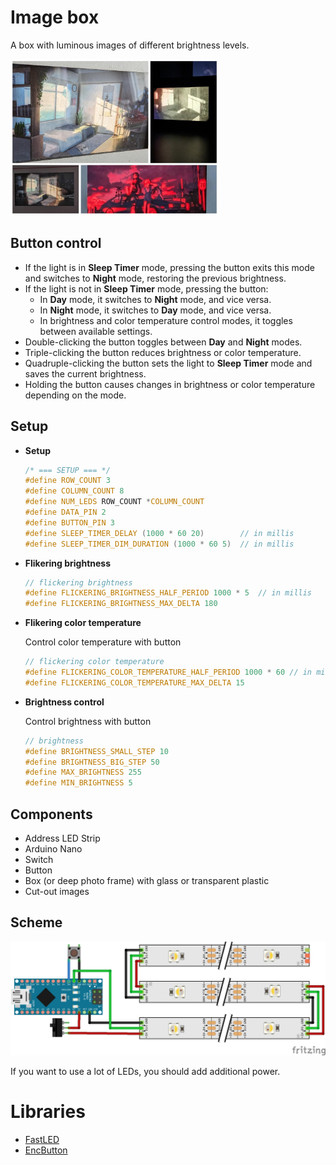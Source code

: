 # Image box

A box with luminous images of different brightness levels.

<img src="preview/collage.jpg" alt="collage preview" height="250">

## Button control

- If the light is in **Sleep Timer** mode, pressing the button exits this mode and switches to **Night** mode, restoring the previous brightness.
- If the light is not in **Sleep Timer** mode, pressing the button:
  - In **Day** mode, it switches to **Night** mode, and vice versa.
  - In **Night** mode, it switches to **Day** mode, and vice versa.
  - In brightness and color temperature control modes, it toggles between available settings.
- Double-clicking the button toggles between **Day** and **Night** modes.
- Triple-clicking the button reduces brightness or color temperature.
- Quadruple-clicking the button sets the light to **Sleep Timer** mode and saves the current brightness.
- Holding the button causes changes in brightness or color temperature depending on the mode.

## Setup

- **Setup**

  ```c
  /* === SETUP === */
  #define ROW_COUNT 3
  #define COLUMN_COUNT 8
  #define NUM_LEDS ROW_COUNT *COLUMN_COUNT
  #define DATA_PIN 2
  #define BUTTON_PIN 3
  #define SLEEP_TIMER_DELAY (1000 * 60 20)        // in millis
  #define SLEEP_TIMER_DIM_DURATION (1000 * 60 5)  // in millis
  ```

- **Flikering brightness**

  ```c
  // flickering brightness
  #define FLICKERING_BRIGHTNESS_HALF_PERIOD 1000 * 5  // in millis
  #define FLICKERING_BRIGHTNESS_MAX_DELTA 180
  ```

- **Flikering color temperature**

  Control color temperature with button

  ```c
  // flickering color temperature
  #define FLICKERING_COLOR_TEMPERATURE_HALF_PERIOD 1000 * 60 // in millis
  #define FLICKERING_COLOR_TEMPERATURE_MAX_DELTA 15
  ```

- **Brightness control**

  Control brightness with button

  ```c
  // brightness
  #define BRIGHTNESS_SMALL_STEP 10
  #define BRIGHTNESS_BIG_STEP 50
  #define MAX_BRIGHTNESS 255
  #define MIN_BRIGHTNESS 5
  ```

## Components

- Address LED Strip
- Arduino Nano
- Switch
- Button
- Box (or deep photo frame) with glass or transparent plastic
- Cut-out images

## Scheme

![scheme](schemes/scheme.jpg)

If you want to use a lot of LEDs, you should add additional power.

# Libraries

- [FastLED](https://github.com/FastLED/FastLED)
- [EncButton](https://github.com/GyverLibs/EncButton)
